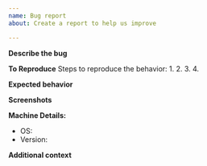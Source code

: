 ```yaml
---
name: Bug report
about: Create a report to help us improve

---
```


**Describe the bug**
<!-- A clear and concise description of what the bug is. -->

**To Reproduce**
Steps to reproduce the behavior:
1.
2.
3.
4.

**Expected behavior**
<!--A clear and concise description of what you expected to happen.-->

**Screenshots**
<!--If applicable, add screenshots to help explain your problem.-->

**Machine Details:**
 - OS: 
 - Version: 

**Additional context**
<!--Add any other context about the problem here.-->
